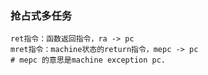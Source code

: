 ### 抢占式多任务


```
ret指令：函数返回指令，ra -> pc
mret指令：machine状态的return指令，mepc -> pc
# mepc 的意思是machine exception pc.
```
